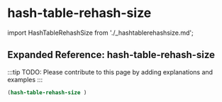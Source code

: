 # hash-table-rehash-size

import HashTableRehashSize from './_hashtablerehashsize.md';

<HashTableRehashSize />

## Expanded Reference: hash-table-rehash-size

:::tip
TODO: Please contribute to this page by adding explanations and examples
:::

```lisp
(hash-table-rehash-size )
```

